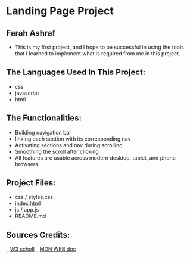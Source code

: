 # Landing Page Project
## Farah Ashraf
* This is my first project, and I hope to be successful in using the tools that I learned to implement what is required from me in this project.

## The Languages Used In This Project:

* css
* javascript
* html

## The Functionalities:

* Building navigation bar
* linking each section with its corresponding nav
* Activating sections and nav during scrolling
* Smoothing the scroll after clicking
* All features are usable across modern desktop, tablet, and phone browsers.

## Project Files:
* css / styles.css  
* index.html
* js / app.js
* README.md

## Sources Credits:
_ [W3 scholl](https://www.w3schools.com/)
_ [MDN WEB doc](https://developer.mozilla.org/en-US/)
